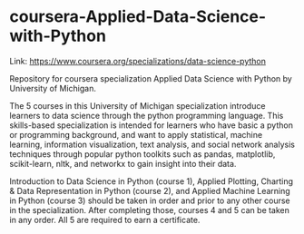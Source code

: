 # coursera-Applied-Data-Science-with-Python
Link: https://www.coursera.org/specializations/data-science-python

Repository for coursera specialization Applied Data Science with Python by University of Michigan.

The 5 courses in this University of Michigan specialization introduce learners to data science through the python programming language. This skills-based specialization is intended for learners who have basic a python or programming background, and want to apply statistical, machine learning, information visualization, text analysis, and social network analysis techniques through popular python toolkits such as pandas, matplotlib, scikit-learn, nltk, and networkx to gain insight into their data.

Introduction to Data Science in Python (course 1), Applied Plotting, Charting & Data Representation in Python (course 2), and Applied Machine Learning in Python (course 3) should be taken in order and prior to any other course in the specialization. After completing those, courses 4 and 5 can be taken in any order. All 5 are required to earn a certificate.

